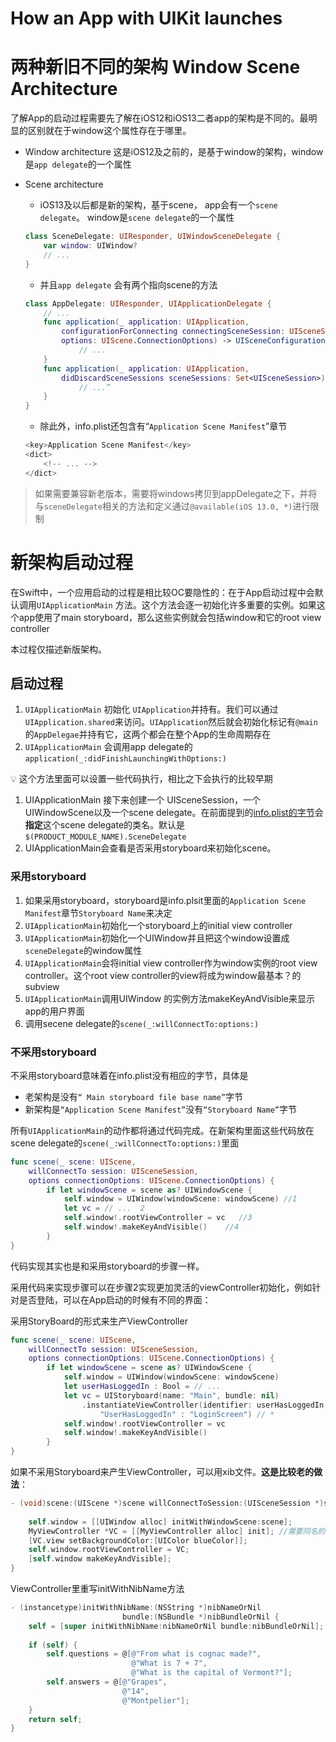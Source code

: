 # How an App with UIKit launches

# 两种新旧不同的架构 Window Scene Architecture

了解App的启动过程需要先了解在iOS12和iOS13二者app的架构是不同的。最明显的区别就在于window这个属性存在于哪里。

- Window architecture
这是iOS12及之前的，是基于window的架构，window是`app delegate`的一个属性
- Scene architecture
    - iOS13及以后都是新的架构，基于scene， app会有一个`scene delegate`。 window是`scene delegate`的一个属性
    
    ```swift
    class SceneDelegate: UIResponder, UIWindowSceneDelegate {
        var window: UIWindow?
        // ...
    }
    ```
    
    - 并且`app delegate` 会有两个指向scene的方法
    
    ```swift
    class AppDelegate: UIResponder, UIApplicationDelegate {
        // ...
        func application(_ application: UIApplication,
            configurationForConnecting connectingSceneSession: UISceneSession,
            options: UIScene.ConnectionOptions) -> UISceneConfiguration {
                // ...
        }
        func application(_ application: UIApplication,
            didDiscardSceneSessions sceneSessions: Set<UISceneSession>) {
                // ...”
    	}
    }
    ```
    
    - 除此外，info.plist还包含有“`Application Scene Manifest`”章节
    
    ```swift
    <key>Application Scene Manifest</key>
    <dict>
        <!-- ... -->
    </dict>
    ```
    

> 如果需要兼容新老版本，需要将windows拷贝到appDelegate之下，并将与`sceneDelegate`相关的方法和定义通过`@available(iOS 13.0, *)`进行限制
> 

# 新架构启动过程

在Swift中，一个应用启动的过程是相比较OC要隐性的：在于App启动过程中会默认调用`UIApplicationMain` 方法。这个方法会逐一初始化许多重要的实例。如果这个app使用了main storyboard，那么这些实例就会包括window和它的root view controller

本过程仅描述新版架构。

## 启动过程

1. `UIApplicationMain` 初始化 `UIApplication`并持有。我们可以通过`UIApplication.shared`来访问。`UIApplication`然后就会初始化标记有`@main`的`AppDelegae`并持有它，这两个都会在整个App的生命周期存在
2. `UIApplicationMain` 会调用app delegate的 `application(_:didFinishLaunchingWithOptions:)`

<aside>
💡 这个方法里面可以设置一些代码执行，相比之下会执行的比较早期

</aside>

1. UIApplicationMain 接下来创建一个 UISceneSession，一个UIWindowScene以及一个scene delegate。在前面提到的[info.plist的字节](How%20an%20App%20with%20UIKit%20launches%2062d8735f5b474bc0b1d53d418dd40778.md)会**指定**这个scene delegate的类名。默认是`$(PRODUCT_MODULE_NAME).SceneDelegate`
2. UIApplicationMain会查看是否采用storyboard来初始化scene。

### 采用storyboard

1. 如果采用storyboard，storyboard是info.plsit里面的`Application Scene Manifest`章节`Storyboard Name`来决定
2. `UIApplicationMain`初始化一个storyboard上的initial view controller
3. `UIApplicationMain`初始化一个UIWindow并且把这个window设置成`sceneDelegate`的window属性
4. `UIApplicationMain`会将initial view controller作为window实例的root view controller。这个root view controller的view将成为window最基本？的subview
5. `UIApplicationMain`调用UIWindow 的实例方法makeKeyAndVisible来显示app的用户界面
6. 调用secene delegate的`scene(_:willConnectTo:options:)`

### 不采用storyboard

不采用storyboard意味着在info.plist没有相应的字节，具体是

- 老架构是没有`“ Main storyboard file base name”`字节
- 新架构是`“Application Scene Manifest”`没有`“Storyboard Name”`字节

所有`UIApplicationMain`的动作都将通过代码完成。在新架构里面这些代码放在scene delegate的`scene(_:willConnectTo:options:)`里面

```swift
func scene(_ scene: UIScene,
    willConnectTo session: UISceneSession,
    options connectionOptions: UIScene.ConnectionOptions) {
        if let windowScene = scene as? UIWindowScene {
            self.window = UIWindow(windowScene: windowScene) //1
            let vc = // ...  2                                
            self.window!.rootViewController = vc   //3          
            self.window!.makeKeyAndVisible()    //4             
        }
}
```

代码实现其实也是和采用storyboard的步骤一样。

采用代码来实现步骤可以在步骤2实现更加灵活的viewController初始化，例如针对是否登陆，可以在App启动的时候有不同的界面：

采用StoryBoard的形式来生产ViewController

```swift
func scene(_ scene: UIScene,
    willConnectTo session: UISceneSession,
    options connectionOptions: UIScene.ConnectionOptions) {
        if let windowScene = scene as? UIWindowScene {
            self.window = UIWindow(windowScene: windowScene)
            let userHasLoggedIn : Bool = // ...
            let vc = UIStoryboard(name: "Main", bundle: nil)
                .instantiateViewController(identifier: userHasLoggedIn ?
                    "UserHasLoggedIn" : "LoginScreen") // *
            self.window!.rootViewController = vc
            self.window!.makeKeyAndVisible()
        }
}
```

如果不采用Storyboard来产生ViewController，可以用xib文件。**这是比较老的做法**：

```objectivec
- (void)scene:(UIScene *)scene willConnectToSession:(UISceneSession *)session options:(UISceneConnectionOptions *)connectionOptions {
    
    self.window = [[UIWindow alloc] initWithWindowScene:scene];
    MyViewController *VC = [[MyViewController alloc] init]; //需要同名的xib文件，会自动调用ViewController的initWithNibName来生成VC
    [VC.view setBackgroundColor:[UIColor blueColor]];
    self.window.rootViewController = VC;
    [self.window makeKeyAndVisible];
}
```

ViewController里重写initWithNibName方法

```objectivec
- (instancetype)initWithNibName:(NSString *)nibNameOrNil
                         bundle:(NSBundle *)nibBundleOrNil {
    self = [super initWithNibName:nibNameOrNil bundle:nibBundleOrNil];
    
    if (self) {
        self.questions = @[@"From what is cognac made?",
                           @"What is 7 + 7",
                           @"What is the capital of Vermont?"];
        self.answers = @[@"Grapes",
                         @"14",
                         @"Montpelier"];
    }
    return self;
}
```